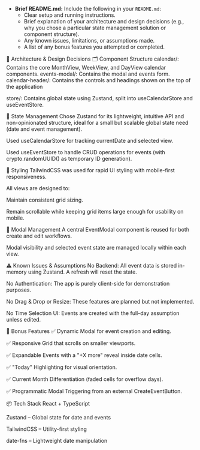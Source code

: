 - **Brief README.md:** Include the following in your `README.md`:
  - Clear setup and running instructions.
  - Brief explanation of your architecture and design decisions (e.g., why you chose a particular state management solution or component structure).
  - Any known issues, limitations, or assumptions made.
  - A list of any bonus features you attempted or completed.

🧠 Architecture & Design Decisions
🗂 Component Structure
calendar/: Contains the core MonthView, WeekView, and DayView calendar components.
events-modal/: Contains the modal and events form.
calendar-header/: Contains the controls and headings shown on the top of the application

store/: Contains global state using Zustand, split into useCalendarStore and useEventStore.

🧰 State Management
Chose Zustand for its lightweight, intuitive API and non-opinionated structure, ideal for a small but scalable global state need (date and event management).

Used useCalendarStore for tracking currentDate and selected view.

Used useEventStore to handle CRUD operations for events (with crypto.randomUUID() as temporary ID generation).

💅 Styling
TailwindCSS was used for rapid UI styling with mobile-first responsiveness.

All views are designed to:

Maintain consistent grid sizing.

Remain scrollable while keeping grid items large enough for usability on mobile.

🧩 Modal Management
A central EventModal component is reused for both create and edit workflows.

Modal visibility and selected event state are managed locally within each view.

⚠️ Known Issues & Assumptions
No Backend: All event data is stored in-memory using Zustand. A refresh will reset the state.

No Authentication: The app is purely client-side for demonstration purposes.

No Drag & Drop or Resize: These features are planned but not implemented.

No Time Selection UI: Events are created with the full-day assumption unless edited.

🎁 Bonus Features
✅ Dynamic Modal for event creation and editing.

✅ Responsive Grid that scrolls on smaller viewports.

✅ Expandable Events with a "+X more" reveal inside date cells.

✅ "Today" Highlighting for visual orientation.

✅ Current Month Differentiation (faded cells for overflow days).

✅ Programmatic Modal Triggering from an external CreateEventButton.

📦 Tech Stack
React + TypeScript

Zustand – Global state for date and events

TailwindCSS – Utility-first styling

date-fns – Lightweight date manipulation
